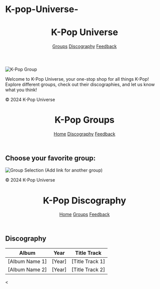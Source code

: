# K-pop-Universe-
<!DOCTYPE html>
<html lang="en">
<head>
  <meta charset="UTF-8">
  <meta name="viewport" content="width=device-width, initial-scale=1.0">
  <title>K-Pop Universe</title>
  <link rel="stylesheet" href="style.css">
</head>
<body>
  <header>
    <h1>K-Pop Universe</h1>
    <nav>
      <a href="groups.html">Groups</a>
      <a href="discography.html">Discography</a>
      <a href="feedback.html">Feedback</a>
    </nav>
  </header>
  <main>
    <img src="images/kpop.jpg" alt="K-Pop Group">
    <p>Welcome to K-Pop Universe, your one-stop shop for all things K-Pop! Explore different groups, check out their discographies, and let us know what you think!</p>
  </main>
  <footer>
    <p>&copy; 2024 K-Pop Universe</p>
  </footer>
</body>
</html>

<!DOCTYPE html>
<html lang="en">
<head>
  <meta charset="UTF-8">
  <meta name="viewport" content="width=device-width, initial-scale=1.0">
  <title>K-Pop Groups</title>
  <link rel="stylesheet" href="style.css">
</head>
<body>
  <header>
    <h1>K-Pop Groups</h1>
    <nav>
      <a href="index.html">Home</a>
      <a href="discography.html">Discography</a>
      <a href="feedback.html">Feedback</a>
    </nav>
  </header>
  <main>
    <h2>Choose your favorite group:</h2>
    <img src="images/group_selection.png" alt="Group Selection" usemap="#groupmap">
    <map name="groupmap">
      <area shape="rect" coords="0,0,100,100" href="mv.html">
        <area shape="rect" coords="100,0,200,100" href="#"> (Add link for another group)
    </map>
  </main>
  <footer>
    <p>&copy; 2024 K-Pop Universe</p>
  </footer>
</body>
</html>

<!DOCTYPE html>
<html lang="en">
<head>
  <meta charset="UTF-8">
  <meta name="viewport" content="width=device-width, initial-scale=1.0">
  <title>K-Pop Discography</title>
  <link rel="stylesheet" href="style.css">
</head>
<body>
  <header>
    <h1>K-Pop Discography</h1>
    <nav>
      <a href="index.html">Home</a>
      <a href="groups.html">Groups</a>
      <a href="feedback.html">Feedback</a>
    </nav>
  </header>
  <main>
    <h2>Discography</h2>
    <table>
      <thead>
        <tr>
          <th>Album</th>
          <th>Year</th>
          <th>Title Track</th>
        </tr>
      </thead>
      <tbody>
        <tr>
          <td>[Album Name 1]</td>
          <td>[Year]</td>
          <td>[Title Track 1]</td>
        </tr>
        <tr>
          <td>[Album Name 2]</td>
          <td>[Year]</td>
          <td>[Title Track 2]</td>
        </tr>
        </tbody>
    </table>
  </main>
  <footer>
    <
